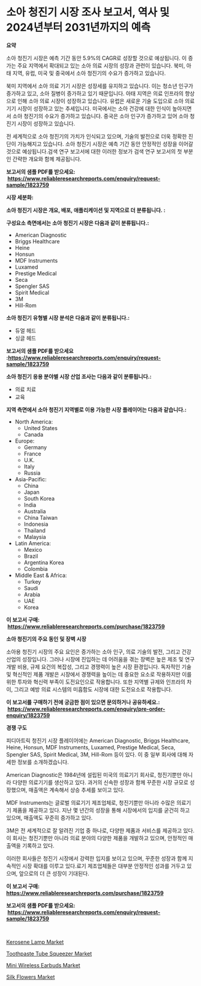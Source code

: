 <p><h1>소아 청진기 시장 조사 보고서, 역사 및 2024년부터 2031년까지의 예측</h1></p><p><strong>요약</strong></p>
<p><p>소아 청진기 시장은 예측 기간 동안 5.9%의 CAGR로 성장할 것으로 예상됩니다. 이 증가는 주요 지역에서 확대되고 있는 소아 의료 시장의 성장과 관련이 있습니다. 북미, 아태 지역, 유럽, 미국 및 중국에서 소아 청진기의 수요가 증가하고 있습니다.</p><p>북미 지역에서 소아 의료 기기 시장은 성장세를 유지하고 있습니다. 이는 청소년 인구가 증가하고 있고, 소아 질병이 증가하고 있기 때문입니다. 아태 지역은 의료 인프라의 향상으로 인해 소아 의료 시장이 성장하고 있습니다. 유럽은 새로운 기술 도입으로 소아 의료 기기 시장이 성장하고 있는 추세입니다. 미국에서는 소아 건강에 대한 인식이 높아지면서 소아 청진기의 수요가 증가하고 있습니다. 중국은 소아 인구가 증가하고 있어 소아 청진기 시장이 성장하고 있습니다.</p><p>전 세계적으로 소아 청진기의 가치가 인식되고 있으며, 기술의 발전으로 더욱 정확한 진단이 가능해지고 있습니다. 소아 청진기 시장은 예측 기간 동안 안정적인 성장을 이어갈 것으로 예상됩니다.검색 연구 보고서에 대한 이러한 정보가 검색 연구 보고서의 첫 부분인 간략한 개요와 함께 제공됩니다.</p></p>
<p><strong>보고서의 샘플 PDF를 받으세요: &nbsp;<a href="https://www.reliableresearchreports.com/enquiry/request-sample/1823759">https://www.reliableresearchreports.com/enquiry/request-sample/1823759</a></strong></p>
<p><strong>시장 세분화:</strong></p>
<p><strong> 소아 청진기 시장은 개요, 배포, 애플리케이션 및 지역으로 더 분류됩니다. :</strong></p>
<p><strong>구성요소 측면에서는 소아 청진기 시장은 다음과 같이 분류됩니다.:</strong></p>
<p><ul><li>American Diagnostic</li><li>Briggs Healthcare</li><li>Heine</li><li>Honsun</li><li>MDF Instruments</li><li>Luxamed</li><li>Prestige Medical</li><li>Seca</li><li>Spengler SAS</li><li>Spirit Medical</li><li>3M</li><li>Hill-Rom</li></ul></p>
<p><strong> 소아 청진기 유형별 시장 분석은 다음과 같이 분류됩니다.:</strong></p>
<p><ul><li>듀얼 헤드</li><li>싱글 헤드</li></ul></p>
<p><strong>보고서의 샘플 PDF를 받으세요 :<a href="https://www.reliableresearchreports.com/enquiry/request-sample/1823759">https://www.reliableresearchreports.com/enquiry/request-sample/1823759</a></strong></p>
<p><strong> 소아 청진기 응용 분야별 시장 산업 조사는 다음과 같이 분류됩니다.:</strong></p>
<p><ul><li>의료 치료</li><li>교육</li></ul></p>
<p><strong>지역 측면에서 소아 청진기 지역별로 이용 가능한 시장 플레이어는 다음과 같습니다.:</strong></p>
<p><ul>
    <li>
        North America:
        <ul>
            <li>United States</li>
            <li>Canada</li>
        </ul>
    </li>
    <li>
        Europe:
        <ul>
            <li>Germany</li>
            <li>France</li>
            <li>U.K.</li>
            <li>Italy</li>
            <li>Russia</li>
        </ul>
    </li>
    <li>
        Asia-Pacific:
        <ul>
            <li>China</li>
            <li>Japan</li>
            <li>South Korea</li>
            <li>India</li>
            <li>Australia</li>
            <li>China Taiwan</li>
            <li>Indonesia</li>
            <li>Thailand</li>
            <li>Malaysia</li>
        </ul>
    </li>
    <li>
        Latin America:
        <ul>
            <li>Mexico</li>
            <li>Brazil</li>
            <li>Argentina Korea</li>
            <li>Colombia</li>
        </ul>
    </li>
    <li>
        Middle East & Africa:
        <ul>
            <li>Turkey</li>
            <li>Saudi</li>
            <li>Arabia</li>
            <li>UAE</li>
            <li>Korea</li>
        </ul>
    </li>
    </ul></p>
<p><strong>이 보고서 구매: &nbsp;<a href="https://www.reliableresearchreports.com/purchase/1823759">https://www.reliableresearchreports.com/purchase/1823759</a></strong></p>
<p><strong>소아 청진기의 주요 동인 및 장벽 시장</strong></p>
<p><p>소아용 청진기 시장의 주요 요인은 증가하는 소아 인구, 의료 기술의 발전, 그리고 건강 산업의 성장입니다. 그러나 시장에 진입하는 데 어려움을 겪는 장벽은 높은 제조 및 연구 개발 비용, 규제 요건의 복잡성, 그리고 경쟁력이 높은 시장 환경입니다.   독자적인 기술 및 혁신적인 제품 개발은 시장에서 경쟁력을 높이는 데 중요한 요소로 작용하지만 이를 위한 투자와 혁신력 부족이 도전요인으로 작용합니다. 또한 지역별 규제와 인프라의 차이, 그리고 예방 의료 시스템의 미흡함도 시장에 대한 도전요소로 작용합니다.</p></p>
<p><strong>이 보고서를 구매하기 전에 궁금한 점이 있으면 문의하거나 공유하세요.: &nbsp;<a href="https://www.reliableresearchreports.com/enquiry/pre-order-enquiry/1823759">https://www.reliableresearchreports.com/enquiry/pre-order-enquiry/1823759</a></strong></p>
<p><strong>경쟁 구도</strong></p>
<p><p>피디아트릭 청진기 시장 플레이어에는 American Diagnostic, Briggs Healthcare, Heine, Honsun, MDF Instruments, Luxamed, Prestige Medical, Seca, Spengler SAS, Spirit Medical, 3M, Hill-Rom 등이 있다. 이 중 일부 회사에 대해 자세한 정보를 소개하겠습니다.</p><p>American Diagnostic은 1984년에 설립된 미국의 의료기기 회사로, 청진기뿐만 아니라 다양한 의료기기를 생산하고 있다. 과거의 신속한 성장과 함께 꾸준한 시장 규모로 성장했으며, 매출액은 계속해서 상승 추세를 보이고 있다.</p><p>MDF Instruments는 글로벌 의료기기 제조업체로, 청진기뿐만 아니라 수많은 의료기기 제품을 제공하고 있다. 지난 몇 년간의 성장을 통해 시장에서의 입지를 굳건히 하고 있으며, 매출액도 꾸준히 증가하고 있다.</p><p>3M은 전 세계적으로 잘 알려진 기업 중 하나로, 다양한 제품과 서비스를 제공하고 있다. 이 회사는 청진기뿐만 아니라 의료 분야의 다양한 제품을 개발하고 있으며, 안정적인 매출액을 기록하고 있다.</p><p>이러한 회사들은 청진기 시장에서 강력한 입지를 보이고 있으며, 꾸준한 성장과 함께 지속적인 시장 확대를 이루고 있다.료기 제조업체들은 대부분 안정적인 성과를 거두고 있으며, 앞으로의 더 큰 성장이 기대된다.</p></p>
<p><strong>이 보고서 구매: &nbsp; <a href="https://www.reliableresearchreports.com/purchase/1823759">https://www.reliableresearchreports.com/purchase/1823759</a></strong></p>
<p><strong>보고서의 샘플 PDF를 받으세요: &nbsp;<a href="https://www.reliableresearchreports.com/enquiry/request-sample/1823759">https://www.reliableresearchreports.com/enquiry/request-sample/1823759</a></strong><strong></strong></p>
<p>&nbsp;</p>
<p><p><a href="https://github.com/shotows/Market-Research-Report-List-1/blob/main/kerosene-lamp-market.md">Kerosene Lamp Market</a></p><p><a href="https://github.com/angelajermaine/Market-Research-Report-List-2/blob/main/toothpaste-tube-squeezer-market.md">Toothpaste Tube Squeezer Market</a></p><p><a href="https://github.com/Sinjinluong3e0awx2m195k76/Market-Research-Report-List-1/blob/main/mini-wireless-earbuds-market.md">Mini Wireless Earbuds Market</a></p><p><a href="https://github.com/beatblasta/Market-Research-Report-List-2/blob/main/silk-flowers-market.md">Silk Flowers Market</a></p></p>